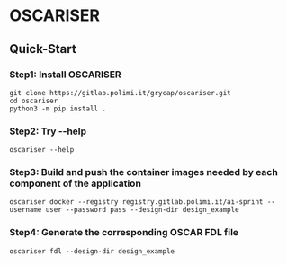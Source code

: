 # OSCARISER

## Quick-Start

### Step1: Install OSCARISER 
```
git clone https://gitlab.polimi.it/grycap/oscariser.git
cd oscariser
python3 -m pip install . 
```

### Step2: Try --help 
```
oscariser --help
```

### Step3: Build and push the container images needed by each component of the application
```
oscariser docker --registry registry.gitlab.polimi.it/ai-sprint --username user --password pass --design-dir design_example
```

### Step4: Generate the corresponding OSCAR FDL file
```
oscariser fdl --design-dir design_example
```